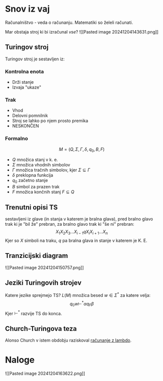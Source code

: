 # Snov iz vaj
Računalništvo - veda o računanju.
Matematiki so želeli računati.

Mar obstaja stroj ki bi izračunal *vse*?
![[Pasted image 20241204143631.png]]
## Turingov stroj
Turingov stroj je sestavljen iz:
### Kontrolna enota
- Drži stanje
- Izvaja "ukaze"
### Trak
- Vhod
- Delovni pomnilnik
- Stroj se lahko po njem prosto premika
- NESKONČEN
### Formalno
$$M = (Q, \Sigma, \Gamma, \delta, q_0, B, F)$$
- $Q$ množica stanj v k. e.
- $\Sigma$ množica vhodnih simbolov
- $\Gamma$ množica tračnih simbolov, kjer $\Sigma \subseteq \Gamma$
- $\delta$ preklopna funkcija
- $q_0$ začetno stanje
- $B$ simbol za prazen trak
- $F$ množica končnih stanj $F \subseteq Q$
## Trenutni opisi TS
sestavljeni iz glave (in stanja v katerem je bralna glava), pred bralno glavo trak ki je "bil že" prebran, za bralno glavo trak ki "še ni" prebran:
$$X_1X_2X_3...X_{i-1}qX_iX_{i+1}...X_n$$
Kjer so $X$ simboli na traku, $q$ pa bralna glava in stanje v katerem je K. E.
## Tranzicijski diagram
![[Pasted image 20241204150757.png]]
## Jeziki Turingovih strojev
Katere jezike sprejmejo TS? 
$L(M)$ množica besed $w \in \Sigma^*$ za katere velja:
$$q_0w \vdash^* \alpha q_F \beta$$
Kjer $\vdash^*$ razvije TS do konca.
## Church-Turingova teza
Alonso Church v istem obdobju raziskoval [računanje z lambdo](https://en.wikipedia.org/wiki/Lambda_calculus).

# Naloge
![[Pasted image 20241204163622.png]]